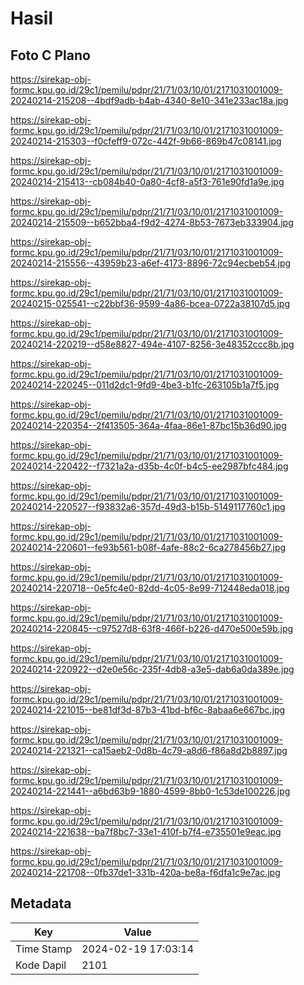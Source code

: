 # Hasil

## Foto C Plano

https://sirekap-obj-formc.kpu.go.id/29c1/pemilu/pdpr/21/71/03/10/01/2171031001009-20240214-215208--4bdf9adb-b4ab-4340-8e10-341e233ac18a.jpg

https://sirekap-obj-formc.kpu.go.id/29c1/pemilu/pdpr/21/71/03/10/01/2171031001009-20240214-215303--f0cfeff9-072c-442f-9b66-869b47c08141.jpg

https://sirekap-obj-formc.kpu.go.id/29c1/pemilu/pdpr/21/71/03/10/01/2171031001009-20240214-215413--cb084b40-0a80-4cf8-a5f3-761e90fd1a9e.jpg

https://sirekap-obj-formc.kpu.go.id/29c1/pemilu/pdpr/21/71/03/10/01/2171031001009-20240214-215509--b652bba4-f9d2-4274-8b53-7673eb333904.jpg

https://sirekap-obj-formc.kpu.go.id/29c1/pemilu/pdpr/21/71/03/10/01/2171031001009-20240214-215556--43959b23-a6ef-4173-8896-72c94ecbeb54.jpg

https://sirekap-obj-formc.kpu.go.id/29c1/pemilu/pdpr/21/71/03/10/01/2171031001009-20240215-025541--c22bbf36-9599-4a86-bcea-0722a38107d5.jpg

https://sirekap-obj-formc.kpu.go.id/29c1/pemilu/pdpr/21/71/03/10/01/2171031001009-20240214-220219--d58e8827-494e-4107-8256-3e48352ccc8b.jpg

https://sirekap-obj-formc.kpu.go.id/29c1/pemilu/pdpr/21/71/03/10/01/2171031001009-20240214-220245--011d2dc1-9fd9-4be3-b1fc-263105b1a7f5.jpg

https://sirekap-obj-formc.kpu.go.id/29c1/pemilu/pdpr/21/71/03/10/01/2171031001009-20240214-220354--2f413505-364a-4faa-86e1-87bc15b36d90.jpg

https://sirekap-obj-formc.kpu.go.id/29c1/pemilu/pdpr/21/71/03/10/01/2171031001009-20240214-220422--f7321a2a-d35b-4c0f-b4c5-ee2987bfc484.jpg

https://sirekap-obj-formc.kpu.go.id/29c1/pemilu/pdpr/21/71/03/10/01/2171031001009-20240214-220527--f93832a6-357d-49d3-b15b-5149117760c1.jpg

https://sirekap-obj-formc.kpu.go.id/29c1/pemilu/pdpr/21/71/03/10/01/2171031001009-20240214-220601--fe93b561-b08f-4afe-88c2-6ca278456b27.jpg

https://sirekap-obj-formc.kpu.go.id/29c1/pemilu/pdpr/21/71/03/10/01/2171031001009-20240214-220718--0e5fc4e0-82dd-4c05-8e99-712448eda018.jpg

https://sirekap-obj-formc.kpu.go.id/29c1/pemilu/pdpr/21/71/03/10/01/2171031001009-20240214-220845--c97527d8-63f8-466f-b226-d470e500e59b.jpg

https://sirekap-obj-formc.kpu.go.id/29c1/pemilu/pdpr/21/71/03/10/01/2171031001009-20240214-220922--d2e0e56c-235f-4db8-a3e5-dab6a0da389e.jpg

https://sirekap-obj-formc.kpu.go.id/29c1/pemilu/pdpr/21/71/03/10/01/2171031001009-20240214-221015--be81df3d-87b3-41bd-bf6c-8abaa6e667bc.jpg

https://sirekap-obj-formc.kpu.go.id/29c1/pemilu/pdpr/21/71/03/10/01/2171031001009-20240214-221321--ca15aeb2-0d8b-4c79-a8d6-f86a8d2b8897.jpg

https://sirekap-obj-formc.kpu.go.id/29c1/pemilu/pdpr/21/71/03/10/01/2171031001009-20240214-221441--a6bd63b9-1880-4599-8bb0-1c53de100226.jpg

https://sirekap-obj-formc.kpu.go.id/29c1/pemilu/pdpr/21/71/03/10/01/2171031001009-20240214-221638--ba7f8bc7-33e1-410f-b7f4-e735501e9eac.jpg

https://sirekap-obj-formc.kpu.go.id/29c1/pemilu/pdpr/21/71/03/10/01/2171031001009-20240214-221708--0fb37de1-331b-420a-be8a-f6dfa1c9e7ac.jpg


## Metadata

| Key        | Value               |
| ---------- | ------------------- |
| Time Stamp | 2024-02-19 17:03:14 |
| Kode Dapil | 2101                |



